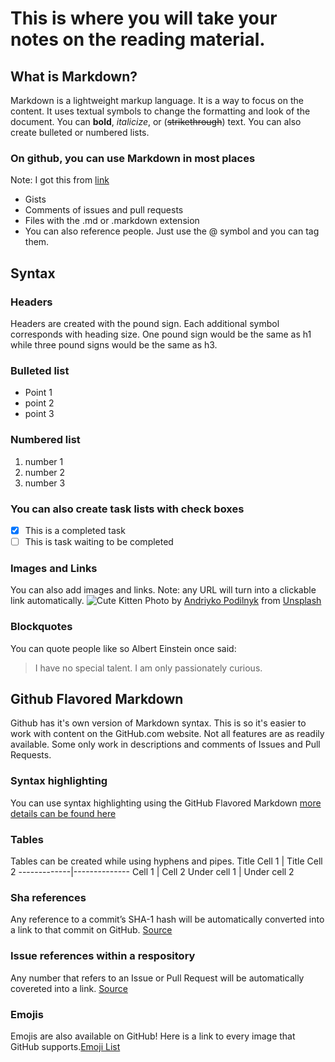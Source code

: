 # This is where you will take your notes on the reading material.

## What is Markdown?
Markdown is a lightweight markup language. It is a way to focus on the content. It uses textual symbols to change the formatting and look of the document. You can **bold**, *italicize*, or (~~strikethrough~~) text. You can also create bulleted or numbered lists.

### On github, you can use Markdown in most places
Note: I got this from [link](https://guides.github.com/features/mastering-markdown/)
- Gists
- Comments of issues and pull requests
- Files with the .md or .markdown extension
- You can also reference people. Just use the @ symbol and you can tag them.

## Syntax

### Headers
Headers are created with the pound sign. Each additional symbol corresponds with heading size. One pound sign would be the same as h1 while three pound signs would be the same as h3.

### Bulleted list
- Point 1
- point 2
- point 3

### Numbered list
1. number 1
1. number 2
1. number 3

### You can also create task lists with check boxes
- [x] This is a completed task
- [ ] This is task waiting to be completed

### Images and Links
You can also add images and links. Note: any URL will turn into a clickable link automatically.
![Cute Kitten](https://images.unsplash.com/photo-1560114928-40f1f1eb26a0?ixlib=rb-1.2.1&ixid=MXwxMjA3fDB8MHxwaG90by1wYWdlfHx8fGVufDB8fHw%3D&auto=format&fit=crop&w=1650&q=80)
Photo by [Andriyko Podilnyk](https://unsplash.com/@yirage?utm_source=unsplash&amp;utm_medium=referral&amp;utm_content=creditCopyText) from [Unsplash](https://unsplash.com/s/photos/cute-kitten?utm_source=unsplash&amp;utm_medium=referral&amp;utm_content=creditCopyText)

### Blockquotes
You can quote people like so
Albert Einstein once said:
> I have no special talent.
> I am only passionately curious.

## Github Flavored Markdown
Github has it's own version of Markdown syntax. This is so it's easier to work with content on the GitHub.com website. Not all features are as readily available. Some only work in descriptions and comments of Issues and Pull Requests.

### Syntax highlighting
You can use syntax highlighting using the GitHub Flavored Markdown
[more details can be found here](https://docs.github.com/en/github/writing-on-github/basic-writing-and-formatting-syntax)

### Tables
Tables can be created while using hyphens and pipes.
Title Cell 1 | Title Cell 2
-------------|--------------
Cell 1 | Cell 2
Under cell 1 | Under cell 2

### Sha references
Any reference to a commit’s SHA-1 hash will be automatically converted into a link to that commit on GitHub.
[Source](https://docs.github.com/en/github/writing-on-github/basic-writing-and-formatting-syntax)

### Issue references within a respository
Any number that refers to an Issue or Pull Request will be automatically covereted into a link. [Source](https://docs.github.com/en/github/writing-on-github/basic-writing-and-formatting-syntax)

### Emojis
Emojis are also available on GitHub! Here is a link to every image that GitHub supports.[Emoji List](https://github.com/ikatyang/emoji-cheat-sheet/blob/master/README.md)




